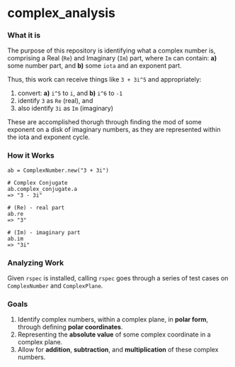 # complex_analysis

### What it is
The purpose of this repository is identifying what a complex number is, comprising a Real (`Re`) and Imaginary (`Im`) part, where `Im` can contain: **a)** some number part, and **b)** some `iota` and an exponent part.

Thus, this work can receive things like `3 + 3i^5` and appropriately: 

1. convert: **a)** `i^5` to `i`, and **b)** `i^6` to `-1`
2. identify `3` as `Re` (real), and
3. also identify `3i` as `Im` (imaginary)

These are accomplished thorugh through finding the mod of some exponent on a disk of imaginary numbers, as they are represented within the iota and exponent cycle.

### How it Works
```
ab = ComplexNumber.new("3 + 3i")

# Complex Conjugate
ab.complex_conjugate.a
=> "3 - 3i"

# (Re) - real part
ab.re
=> "3"

# (Im) - imaginary part
ab.im
=> "3i"
```


### Analyzing Work
Given `rspec` is installed, calling `rspec` goes through a series of test cases on `ComplexNumber` and `ComplexPlane`.

### Goals

1. Identify complex numbers, within a complex plane, in **polar form**, through defining **polar coordinates**.
2. Representing the **absolute value** of some complex coordinate in a complex plane.
3. Allow for **addition**, **subtraction**, and **multiplication** of these complex numbers.
